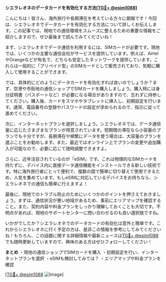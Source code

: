 **シエラレオネのデータカードを有効化する方法[[TG💪+ @esim1088](https://t.me/s/esim1088)]**

こんにちは！皆さん、海外旅行や長期滞在を考えている方々に朗報です！今回は、シエラレオネでデータカードを有効化する方法について詳しくお伝えします。この記事では、現地での通信環境をスムーズに整えるための重要な情報をご紹介しますので、ぜひ最後まで読んでみてくださいね！

まず、シエラレオネでデータ通信を利用するには、SIMカードが必要です。現地では、いくつかの主要な通信会社がサービスを提供しています。例えば、AirtelやOrangeなどが有名で、どちらも安定したネットワークを提供しています。これらは一般的に「プリペイド型」のSIMカードとして販売されており、気軽に購入して使用することができます。

では、具体的にどのようにデータカードを有効化すれば良いのでしょうか？まず、空港や市街地の通信ショップでSIMカードを購入しましょう。購入時には身分証明書（パスポートなど）が必要になる場合がありますので、忘れずに持参してください。購入後、カードをスマホやタブレットに挿入し、初期設定を行います。通常、電話番号の登録やパスワードの設定が求められるので、指示に従って進めてください。

次に、インターネットプランを選択しましょう。シエラレオネでは、データ通信量に応じたさまざまなプランが用意されています。短期間の滞在なら小容量のプランでも十分ですが、長期滞在や頻繁にデータを使う場合は、大容量のプランを選ぶことをお勧めします。また、最近ではオンライン上でプランの変更や追加購入が可能なので、必要に応じて随時調整できますよ。

さらに、近年注目されているのが「eSIM」です。これは物理的なSIMカードを持たずに、デバイス内に直接データ通信機能をインストールできる新しい技術です。特に海外旅行者にとって便利で、複数の国で簡単に切り替えて使用できるため、人気を集めています。もしeSIMに対応しているデバイスをお持ちなら、シエラレオネでの通信も簡単に行えますよ！

最後に、現地でのトラブル防止のためにいくつかのポイントを押さえておきましょう。まずは、通信状況が悪い地域があるため、事前にエリアマップを確認すること。また、契約内容や料金プランをしっかり理解しておくことも大切です。不明点があれば、現地のサポートセンターに問い合わせるのも良い選択肢ですね。

いかがでしたか？シエラレオネでのデータカードの有効化は意外と簡単です。これからシエラレオネに行く予定の方は、是非この情報を参考にしてみてくださいね！もちろん、この話題に関する詳細情報や最新ニュースは[TG💪+ @esim1088](https://t.me/s/esim1088)でも随時更新していますので、興味のある方はぜひフォローしてください！

**まとめ**
・現地の通信ショップでSIMカードを購入
・初期設定を行い、インターネットプランを選択
・eSIMも検討してみては？
・エリアマップや料金プランを確認

[[TG💪+ @esim1088](https://t.me/s/esim1088) ![Image](https://i.postimg.cc/Y0z9fWf4/image.png)]